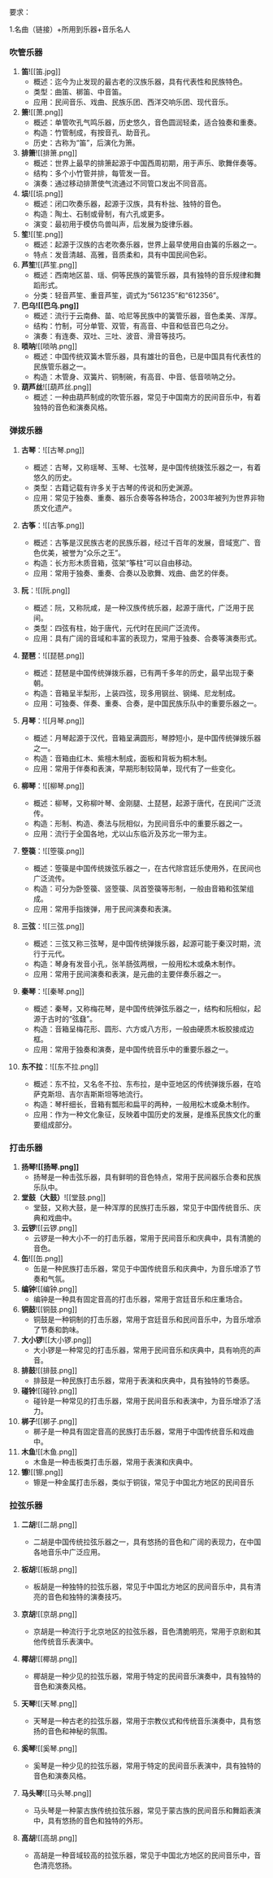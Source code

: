 要求：

1.名曲（链接）+所用到乐器+音乐名人
### **吹管乐器**

1. **笛**![[笛.jpg]]
   - 概述：迄今为止发现的最古老的汉族乐器，具有代表性和民族特色。
   - 类型：曲笛、梆笛、中音笛。
   - 应用：民间音乐、戏曲、民族乐团、西洋交响乐团、现代音乐。
2. **箫**![[萧.png]]
   - 概述：单管吹孔气鸣乐器，历史悠久，音色圆润轻柔，适合独奏和重奏。
   - 构造：竹管制成，有按音孔、助音孔。
   - 历史：古称为“笛”，后演化为箫。
3. **排箫**![[排箫.png]]
   - 概述：世界上最早的排箫起源于中国西周初期，用于声乐、歌舞伴奏等。
   - 结构：多个小竹管并排，每管发一音。
   - 演奏：通过移动排萧使气流通过不同管口发出不同音高。
4. **埙**![[埙.png]]
   - 概述：闭口吹奏乐器，起源于汉族，具有朴拙、独特的音色。
   - 构造：陶土、石制或骨制，有六孔或更多。
   - 演变：最初用于模仿鸟兽叫声，后发展为旋律乐器。
5. **笙**![[笙.png]]
   - 概述：起源于汉族的古老吹奏乐器，世界上最早使用自由簧的乐器之一。
   - 特点：发音清越、高雅，音质柔和，具有中国民间色彩。
6. **芦笙**![[芦笙.png]]
   - 概述：西南地区苗、瑶、侗等民族的簧管乐器，具有独特的音乐规律和舞蹈形式。
   - 分类：轻音芦笙、重音芦笙，调式为“561235”和“612356”。
7. **巴乌![[巴乌.png]]**
   - 概述：流行于云南彝、苗、哈尼等民族中的簧管乐器，音色柔美、浑厚。
   - 结构：竹制，可分单管、双管，有高音、中音和低音巴乌之分。
   - 演奏：有连奏、双吐、三吐、波音、滑音等技巧。
8. **唢呐**![[唢呐.png]]
   - 概述：中国传统双簧木管乐器，具有雄壮的音色，已是中国具有代表性的民族管乐器之一。
   - 构造：木管身、双簧片、铜制碗，有高音、中音、低音唢呐之分。
9. **葫芦丝**![[葫芦丝.png]]
    - 概述：一种由葫芦制成的吹管乐器，常见于中国南方的民间音乐中，有着独特的音色和演奏风格。



### 弹拨乐器

1. **古琴**：![[古琴.png]]

   - 概述：古琴，又称瑶琴、玉琴、七弦琴，是中国传统拨弦乐器之一，有着悠久的历史。
   - 类型：古籍记载有许多关于古琴的传说和历史渊源。
   - 应用：常见于独奏、重奏、器乐合奏等各种场合，2003年被列为世界非物质文化遗产。

2. **古筝**：![[古筝.png]]
   - 概述：古筝是汉民族古老的民族乐器，经过千百年的发展，音域宽广、音色优美，被誉为“众乐之王”。
   - 构造：长方形木质音箱，弦架“筝柱”可以自由移动。
   - 应用：常用于独奏、重奏、合奏以及歌舞、戏曲、曲艺的伴奏。

3. **阮**：![[阮.png]]
   - 概述：阮，又称阮咸，是一种汉族传统乐器，起源于唐代，广泛用于民间。
   - 类型：四弦有柱，始于唐代，元代时在民间广泛流传。
   - 应用：具有广阔的音域和丰富的表现力，常用于独奏、合奏等演奏形式。

4. **琵琶**：![[琵琶.png]]
   - 概述：琵琶是中国传统弹拨乐器，已有两千多年的历史，最早出现于秦朝。
   - 构造：音箱呈半梨形，上装四弦，现多用钢丝、钢绳、尼龙制成。
   - 应用：可独奏、伴奏、重奏、合奏，是中国民族乐队中的重要乐器之一。

5. **月琴**：![[月琴.png]]
   - 概述：月琴起源于汉代，音箱呈满圆形，琴脖短小，是中国传统弹拨乐器之一。
   - 构造：音箱由红木、紫檀木制成，面板和背板为桐木制。
   - 应用：常用于伴奏和表演，早期形制较简单，现代有了一些变化。

6. **柳琴**：![[柳琴.png]]
   - 概述：柳琴，又称柳叶琴、金刚腿、土琵琶，起源于唐代，在民间广泛流传。
   - 构造：形制、构造、奏法与阮相似，为民间音乐中的重要乐器之一。
   - 应用：流行于全国各地，尤以山东临沂及苏北一带为主。

7. **箜篌**：![[箜篌.png]]
   - 概述：箜篌是中国传统拨弦乐器之一，在古代除宫廷乐使用外，在民间也广泛流传。
   - 构造：可分为卧箜篌、竖箜篌、凤首箜篌等形制，一般由音箱和弦架组成。
   - 应用：常用手指拨弹，用于民间演奏和表演。

8. **三弦**：![[三弦.png]]
   - 概述：三弦又称三弦琴，是中国传统弹拨乐器，起源可能于秦汉时期，流行于元代。
   - 构造：琴身有发音小孔，张羊肠弦两根，一般用松木或桑木制作。
   - 应用：常用于民间演奏和表演，是元曲的主要伴奏乐器之一。

9. **秦琴**：![[秦琴.png]]
   - 概述：秦琴，又称梅花琴，是中国传统弹弦乐器之一，结构和阮相似，起源于古时的“弦鼗”。
   - 构造：音箱呈梅花形、圆形、六方或八方形，一般由硬质木板胶接成边框。
   - 应用：常用于独奏和演奏，是中国传统音乐中的重要乐器之一。

10. ****东不拉****：![[东不拉.png]]
    - 概述：东不拉，又名冬不拉、东布拉，是中亚地区的传统弹拨乐器，在哈萨克斯坦、吉尔吉斯斯坦等地流行。
    - 构造：琴杆细长，音箱有瓢形和扁平的两种，一般用松木或桑木制作。
    - 应用：作为一种文化象征，反映着中国历史的发展，是维系民族文化的重要组成部分。


### 打击乐器

1. **扬琴![[扬琴.png]]**
   - 扬琴是一种击弦乐器，具有鲜明的音色特点，常用于民间器乐合奏和民族乐队中。
2. **堂鼓（大鼓）**![[堂鼓.png]]
   - 堂鼓，又称大鼓，是一种浑厚的民族打击乐器，常见于中国传统音乐、庆典和戏曲中。
3. **云锣**![[云锣.png]]
   - 云锣是一种大小不一的打击乐器，常用于民间音乐和庆典中，具有清脆的音色。
4. **缶**![[缶.png]]
   - 缶是一种民族打击乐器，常见于中国传统音乐和庆典中，为音乐增添了节奏和气氛。
5. **编钟**![[编钟.png]]
   - 编钟是一种具有固定音高的打击乐器，常用于宫廷音乐和庄重场合。
6. **铜鼓**![[铜鼓.png]]
   - 铜鼓是一种铜制的打击乐器，常用于宫廷音乐和民间音乐中，为音乐增添了节奏和韵味。
7. **大小锣**![[大小锣.png]]
    - 大小锣是一种常见的打击乐器，常用于民间音乐和庆典中，具有响亮的声音。
8. **排鼓**![[排鼓.png]]
    - 排鼓是一种民族打击乐器，常用于表演和庆典中，具有独特的节奏感。
9. **碰铃**![[碰铃.png]]
    - 碰铃是一种常见的打击乐器，常用于民间音乐和表演中，为音乐增添了活力。
10. **梆子**![[梆子.png]]
    - 梆子是一种具有固定音高的民族打击乐器，常用于中国传统音乐和戏曲中。
11. **木鱼**![[木鱼.png]]
    - 木鱼是一种击板类打击乐器，常用于表演和庆典中。
12. **镲**![[镲.png]]
    - 镲是一种金属打击乐器，类似于铜钹，常见于中国北方地区的民间音乐

### 拉弦乐器

1. **二胡**![[二胡.png]]
   - 二胡是中国传统拉弦乐器之一，具有悠扬的音色和广阔的表现力，在中国各地音乐中广泛应用。

2. **板胡**![[板胡.png]]
   - 板胡是一种独特的拉弦乐器，常见于中国北方地区的民间音乐中，具有清亮的音色和独特的演奏技巧。

3. **京胡**![[京胡.png]]
   - 京胡是一种流行于北京地区的拉弦乐器，音色清脆明亮，常用于京剧和其他传统音乐表演中。

4. **椰胡**![[椰胡.png]]
   - 椰胡是一种少见的拉弦乐器，常用于特定的民间音乐演奏中，具有独特的音色和演奏风格。

5. **天琴**![[天琴.png]]
   - 天琴是一种古老的拉弦乐器，常用于宗教仪式和传统音乐演奏中，具有悠扬的音色和神秘的氛围。

6. **奚琴**![[奚琴.png]]
   - 奚琴是一种少见的拉弦乐器，常用于特定的民间音乐表演中，具有独特的音色和演奏风格。

7. **马头琴**![[马头琴.png]]
   - 马头琴是一种蒙古族传统拉弦乐器，常见于蒙古族的民间音乐和舞蹈表演中，具有悠扬的音色和独特的外形。

8. **高胡**![[高胡.png]]
   - 高胡是一种音域较高的拉弦乐器，常见于中国北方地区的民间音乐中，音色清亮悠扬。


    

